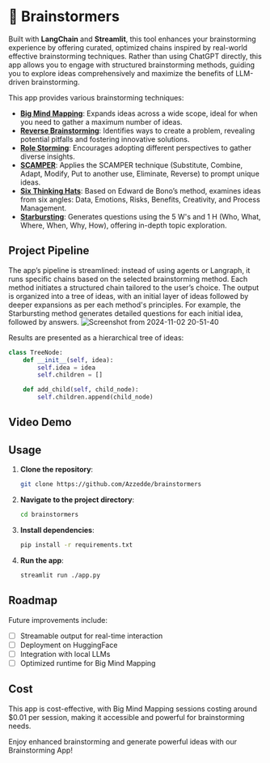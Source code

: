 # 🧠 Brainstormers

Built with **LangChain** and **Streamlit**, this tool enhances your brainstorming experience by offering curated, optimized chains inspired by real-world effective brainstorming techniques. Rather than using ChatGPT directly, this app allows you to engage with structured brainstorming methods, guiding you to explore ideas comprehensively and maximize the benefits of LLM-driven brainstorming.

This app provides various brainstorming techniques:
- **[Big Mind Mapping](https://arxiv.org/abs/2310.19275)**: Expands ideas across a wide scope, ideal for when you need to gather a maximum number of ideas.
- **[Reverse Brainstorming](https://info.orchidea.dev/innovation-blog/guide-to-ai-powered-brainstorming-sessions)**: Identifies ways to create a problem, revealing potential pitfalls and fostering innovative solutions.
- **[Role Storming](https://www.psychologytoday.com/us/blog/the-digital-self/202403/how-ai-can-transform-brainstorming)**: Encourages adopting different perspectives to gather diverse insights.
- **[SCAMPER](https://www.interaction-design.org/literature/article/learn-how-to-use-the-best-ideation-methods-scamper)**: Applies the SCAMPER technique (Substitute, Combine, Adapt, Modify, Put to another use, Eliminate, Reverse) to prompt unique ideas.
- **[Six Thinking Hats](https://www.groupmap.com/portfolio/six-thinking-hats)**: Based on Edward de Bono’s method, examines ideas from six angles: Data, Emotions, Risks, Benefits, Creativity, and Process Management.
- **[Starbursting](https://lucidspark.com/blog/how-to-use-starbursting-for-brainstorming)**: Generates questions using the 5 W's and 1 H (Who, What, Where, When, Why, How), offering in-depth topic exploration.

## Project Pipeline
The app’s pipeline is streamlined: instead of using agents or Langraph, it runs specific chains based on the selected brainstorming method. Each method initiates a structured chain tailored to the user’s choice. The output is organized into a tree of ideas, with an initial layer of ideas followed by deeper expansions as per each method's principles. For example, the Starbursting method generates detailed questions for each initial idea, followed by answers.
![Screenshot from 2024-11-02 20-51-40](https://github.com/user-attachments/assets/a703a222-2e5d-41ea-a7f9-be9a94add57a)

Results are presented as a hierarchical tree of ideas:
```python
class TreeNode:
    def __init__(self, idea):
        self.idea = idea
        self.children = []

    def add_child(self, child_node):
        self.children.append(child_node)
```

## Video Demo

## Usage

1. **Clone the repository**:
   ```bash
   git clone https://github.com/Azzedde/brainstormers
   ```
2. **Navigate to the project directory**:
   ```bash
   cd brainstormers
   ```
3. **Install dependencies**:
   ```bash
   pip install -r requirements.txt
   ```
4. **Run the app**:
   ```bash
   streamlit run ./app.py
   ```

## Roadmap
Future improvements include:
- [ ] Streamable output for real-time interaction
- [ ] Deployment on HuggingFace
- [ ] Integration with local LLMs
- [ ] Optimized runtime for Big Mind Mapping

## Cost
This app is cost-effective, with Big Mind Mapping sessions costing around $0.01 per session, making it accessible and powerful for brainstorming needs.

Enjoy enhanced brainstorming and generate powerful ideas with our Brainstorming App!
